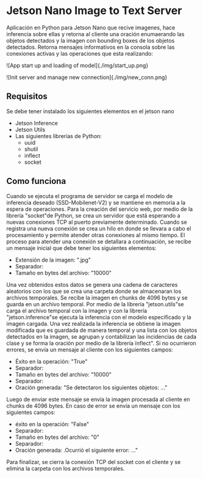 # Jetson Nano Image to Text Server
Aplicación en Python para Jetson Nano que recive imagenes, hace inferencia sobre ellas y retorna al cliente una oración enumaerando las objetos detectados y la imagen con bounding boxes de los objetos detectados.
Retorna mensajes informativos en la consola sobre las conexiones activas y las operaciones que esta realizando:

![App start up and loading of model]{./img/start_up.png}

![Init server and manage new connection]{./img/new_conn.png}

## Requisitos 
Se debe tener instalado los siguientes elementos en el jetson nano
* Jetson Inference
* Jetson Utils
* Las siguientes librerías de Python:
    * uuid
    * shutil
    * inflect
    * socket

## Como funciona

Cuando se ejecuta el programa de servidor se carga el modelo de inferencia
deseado (SSD-Mobilenet-V2) y se mantiene en memoria a la espera de operaciones. Para la creación del servicio web, por medio de la librería "socket"de
Python, se crea un servidor que está esperando a nuevas conexiones TCP al
puerto previamente determinado. Cuando se registra una nueva conexión se
crea un hilo en donde se llevara a cabo el procesamiento y permite atender
otras conexiones al mismo tiempo. El proceso para atender una conexión
se detallara a continuación, se recibe un mensaje inicial que debe tener los
siguientes elementos:
* Extensión de la imagen: ".jpg"
* Separador: <SEP>
* Tamaño en bytes del archivo: "10000"

Una vez obtenidos estos datos se genera una cadena de caracteres aleatorios
con los que se crea una carpeta donde se almacenaran los archivos temporales. Se recibe la imagen en chunks de 4096 bytes y se guarda en un archivo
temporal. Por medio de la librería "jetson.utils"se carga el archivo temporal
con la imagen y con la librería "jetson.inference"se ejecuta la inferencia con
el modelo especificado y la imagen cargada. Una vez realizada la inferencia
se obtiene la imagen modificada que es guardada de manera temporal y una
lista con los objetos detectados en la imagen, se agrupan y contabilizan las incidencias de cada clase y se forma la oración por medio de la librería ïnflect".
Si no ocurrieron errores, se envía un mensaje al cliente con los siguientes
campos:
* Éxito en la operación: "True"
* Separador: <SEP>
* Tamaño en bytes del archivo: "10000"
* Separador: <SEP>
* Oración generada: "Se detectaron los siguientes objetos: ..."

Luego de enviar este mensaje se envía la imagen procesada al cliente en
chunks de 4096 bytes. En caso de error se envía un mensaje con los siguientes
campos:
* éxito en la operación: "False"
* Separador: <SEP>
* Tamaño en bytes del archivo: "0"
* Separador: <SEP>
* Oración generada: .Ocurrió el siguiente error: ..."

Para finalizar, se cierra la conexión TCP del socket con el cliente y se elimina la carpeta con los archivos temporales.